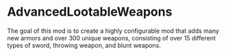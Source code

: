 # AdvancedLootableWeapons
The goal of this mod is to create a highly configurable mod that adds many new armors and over 300 unique weapons, consisting of over 15 different types of sword, throwing weapon, and blunt weapons.
